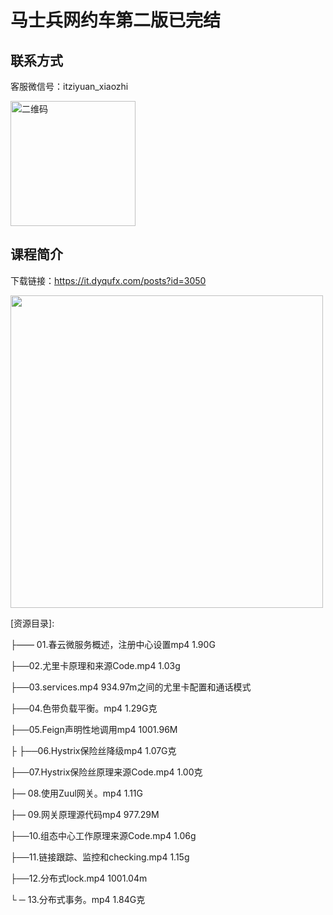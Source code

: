 # 马士兵网约车第二版已完结

## 联系方式

客服微信号：itziyuan_xiaozhi

<img src="https://ziyuanyun.oss-cn-guangzhou.aliyuncs.com/common/20240614073449/666b82192834a.jpg" width="200" height="200" alt="二维码">

## 课程简介

下载链接：https://it.dyqufx.com/posts?id=3050

<img src="https://ziyuanyun.oss-cn-guangzhou.aliyuncs.com/yun/20240515184936/66449340c84c7.jpg" width="500" alt="">

  

 [资源目录]:

 ├—— 01.春云微服务概述，注册中心设置mp4 1.90G

 ├──02.尤里卡原理和来源Code.mp4 1.03g

 ├──03.services.mp4 934.97m之间的尤里卡配置和通话模式

 ├──04.色带负载平衡。mp4 1.29G克

 ├──05.Feign声明性地调用mp4 1001.96M

 ├ ├──06.Hystrix保险丝降级mp4 1.07G克

 ├──07.Hystrix保险丝原理来源Code.mp4 1.00克

 ├— 08.使用Zuul网关。mp4 1.11G

 ├— 09.网关原理源代码mp4 977.29M

 ├──10.组态中心工作原理来源Code.mp4 1.06g

 ├──11.链接跟踪、监控和checking.mp4 1.15g

 ├──12.分布式lock.mp4 1001.04m

 └ ─ 13.分布式事务。mp4 1.84G克

  